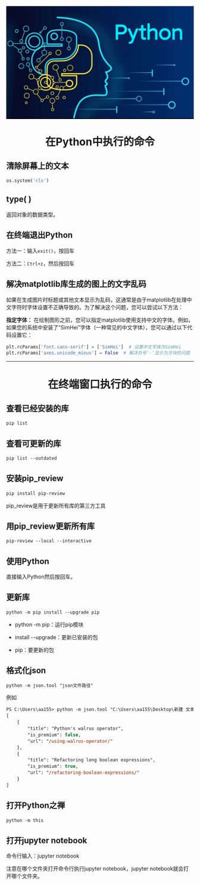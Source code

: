 <img src="https://raw.githubusercontent.com/aa1555/Repository/main/Misc/img/Python.jpg" align="center">

<h1 align="center">在Python中执行的命令</h1>

## 清除屏幕上的文本
```python
os.system('cls')
```
## type( )

返回对象的数据类型。

## 在终端退出Python

方法一：输入`exit()`，按回车

方法二：`Ctrl+z`，然后按回车

## 解决matplotlib库生成的图上的文字乱码

如果在生成图片时标题或其他文本显示为乱码，这通常是由于matplotlib在处理中文字符时字体设置不正确导致的。为了解决这个问题，您可以尝试以下方法：

<b>指定字体：</b>
在绘制图形之前，您可以指定matplotlib使用支持中文的字体。例如，如果您的系统中安装了“SimHei”字体（一种常见的中文字体），您可以通过以下代码设置它：
```python
plt.rcParams['font.sans-serif'] = ['SimHei']  # 设置中文字体为SimHei  
plt.rcParams['axes.unicode_minus'] = False  # 解决负号'-'显示为方块的问题
```




<hr>





<h1 align="center">在终端窗口执行的命令</h1>

## 查看已经安装的库 
```ps
pip list
```
## 查看可更新的库
```ps
pip list --outdated
```
## 安装pip_review
```ps
pip install pip-review
```
pip_review是用于更新所有库的第三方工具

## 用pip_review更新所有库
```ps
pip-review --local --interactive
```
## 使用Python

直接输入Python然后按回车。

## 更新库
```ps
python -m pip install --upgrade pip
```
- python -m pip：运行pip模块

- install --upgrade：更新已安装的包

- pip：要更新的包

## 格式化json
```ps
python -m json.tool "json文件路径"
```
例如
```ps
PS C:\Users\aa155> python -m json.tool "C:\Users\aa155\Desktop\新建 文本文档.json"
[
    {
        "title": "Python's walrus operator",
        "is_premium": false,
        "url": "/using-walrus-operator/"
    },
    {
        "title": "Refactoring long boolean expressions",
        "is_premium": true,
        "url": "/refactoring-boolean-expressions/"
    }
]
```
## 打开Python之禅
```ps
python -m this
```
## 打开jupyter notebook

命令行输入：jupyter notebook

注意在哪个文件夹打开命令行执行jupyter notebook，jupyter notebook就会打开哪个文件夹。